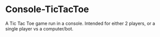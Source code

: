 # Console-TicTacToe
A Tic Tac Toe game run in a console. Intended for either 2 players, or a single player vs a computer/bot.  
